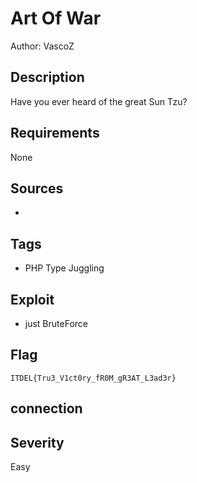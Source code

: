 # Art Of War

Author: VascoZ

## Description

Have you ever heard of the great Sun Tzu?

## Requirements

None

## Sources

-

## Tags

- PHP Type Juggling

## Exploit

- just BruteForce

## Flag

```
ITDEL{Tru3_V1ct0ry_fR0M_gR3AT_L3ad3r}
```

## connection



## Severity
Easy

